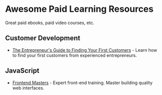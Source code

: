 # Awesome Paid Learning Resources

Great paid ebooks, paid video courses, etc.

## Customer Development

- [The Entrepreneur's Guide to Finding Your First Customers](https://yourfirstcustomers.com/) - Learn how to find your first customers from experienced entrepreneurs.

## JavaScript

- [Frontend Masters](https://frontendmasters.com/) - Expert front-end training. Master building quality web interfaces.
